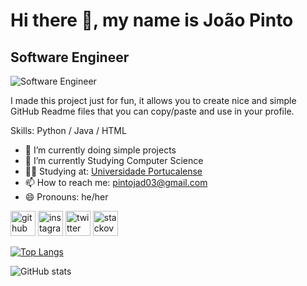 # Hi there 👋, my name is João Pinto
## Software Engineer
![Software Engineer](https://www.umov.me/wp-content/uploads/2018/08/banner-topo-BLOG-1200-x-400-2.jpg)

I made this project just for fun, it allows you to create nice and simple GitHub Readme files that you can copy/paste and use in your profile.

Skills: Python / Java / HTML

- 🔭 I’m currently doing simple projects 
- 🌱 I’m currently Studying Computer Science
- 👨‍🎓 Studying at: [Universidade Portucalense](https://www.upt.pt/)
- 📫 How to reach me: pintojad03@gmail.com 
- 😄 Pronouns: he/her 


[<img src='https://cdn.jsdelivr.net/npm/simple-icons@3.0.1/icons/github.svg' alt='github' height='40'>](https://github.com/joaopinto15)  [<img src='https://cdn.jsdelivr.net/npm/simple-icons@3.0.1/icons/instagram.svg' alt='instagram' height='40'>](https://www.instagram.com/pinto_15/)  [<img src='https://cdn.jsdelivr.net/npm/simple-icons@3.0.1/icons/twitter.svg' alt='twitter' height='40'>](https://twitter.com/joao_15_pinto)  [<img src='https://cdn.jsdelivr.net/npm/simple-icons@3.0.1/icons/stackoverflow.svg' alt='stackoverflow' height='40'>](https://stackoverflow.com/users/19557674)  

[![Top Langs](https://github-readme-stats.vercel.app/api/top-langs/?username=joaopinto15)](https://github.com/anuraghazra/github-readme-stats)

![GitHub stats](https://github-readme-stats.vercel.app/api?username=joaopinto15&theme=dark&show_icons=true&count_private=true)  



